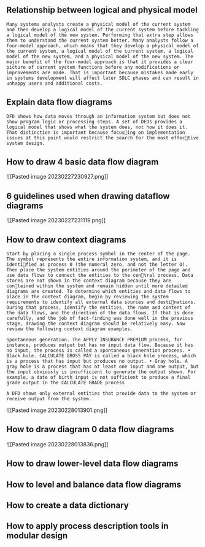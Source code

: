 
## Relationship between logical and physical model
	Many systems analysts create a physical model of the current system and then develop a logical model of the current system before tackling a logical model of the new system. Performing that extra step allows them to understand the current system better. Many analysts follow a four-model approach, which means that they develop a physical model of the current system, a logical model of the current system, a logical model of the new system, and a physical model of the new system. The major benefit of the four-model approach is that it provides a clear picture of current system functions before any modifications or improvements are made. That is important because mistakes made early in systems development will affect later SDLC phases and can result in unhappy users and additional costs.

## Explain data flow diagrams
	DFD shows how data moves through an information system but does not show program logic or processing steps. A set of DFDs provides a logical model that shows what the system does, not how it does it. That distinction is important because focusing on implementation issues at this point would restrict the search for the most effective system design.

## How to draw 4 basic data flow diagram
![[Pasted image 20230227230927.png]]

## 6 guidelines used when drawing dataflow diagrams
![[Pasted image 20230227231119.png]]
## How to draw context diagrams
	Start by placing a single process symbol in the center of the page. The symbol represents the entire information system, and it is identified as process 0 (the numeral zero, and not the letter O). Then place the system entities around the perimeter of the page and use data flows to connect the entities to the central process. Data stores are not shown in the context diagram because they are contained within the system and remain hidden until more detailed diagrams are created. To determine which entities and data flows to place in the context diagram, begin by reviewing the system requirements to identify all external data sources and destinations. During that process, identify the entities, the name and content of the data flows, and the direction of the data flows. If that is done carefully, and the job of fact-finding was done well in the previous stage, drawing the context diagram should be relatively easy. Now review the following context diagram examples.

	Spontaneous generation. The APPLY INSURANCE PREMIUM process, for instance, produces output but has no input data flow. Because it has no input, the process is called a spontaneous generation process. • Black hole. CALCULATE GROSS PAY is called a black hole process, which is a process that has input but produces no output. • Gray hole. A gray hole is a process that has at least one input and one output, but the input obviously is insufficient to generate the output shown. For example, a date of birth input is not sufficient to produce a final grade output in the CALCULATE GRADE process

	A DFD shows only external entities that provide data to the system or receive output from the system.

![[Pasted image 20230228013901.png]]
## How to draw diagram 0 data flow diagrams
![[Pasted image 20230228013836.png]]
## How to draw lower-level data flow diagrams

## How to level and balance data flow diagrams

## How to create a data dictionary

## How to apply process description tools in modular design

